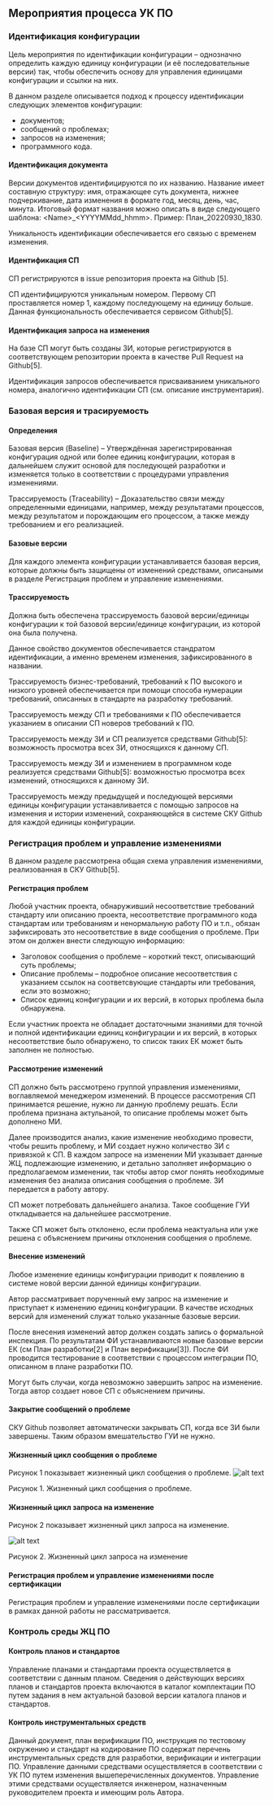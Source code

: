 ## Мероприятия процесса УК ПО

### Идентификация конфигурации

Цель мероприятия по идентификации конфигурации – однозначно определить каждую единицу конфигурации (и её последовательные версии) так, чтобы обеспечить основу для управления единицами конфигурации и ссылки на них.

В данном разделе описывается подход к процессу идентификации следующих элементов конфигурации:

-   документов;
-   сообщений о проблемах;
-   запросов на изменения;
-   программного кода.

#### Идентификация документа

Версии документов идентифицируются по их названию. Название имеет составную структуру: имя, отражающее суть документа, нижнее подчеркивание, дата изменения в формате год, месяц, день, час, минута. Итоговый формат названия можно описать в виде следующего шаблона: \<Name\>\_\<YYYYMMdd_hhmm\>. Пример: План_20220930_1830.

Уникальность идентификации обеспечивается его связью с временем изменения.

#### Идентификация СП

СП регистрируются в issue репозитория проекта на Github [5].

СП идентифицируются уникальным номером. Первому СП проставляется номер 1, каждому последующему на единицу больше. Данная функциональность обеспечивается сервисом Github[5].

#### Идентификация запроса на изменения

На базе СП могут быть созданы ЗИ, которые регистрируются в соответствующем репозитории проекта в качестве Pull Request на Github[5].

Идентификация запросов обеспечивается присваиванием уникального номера, аналогично идентификации СП (см. описание инструментария).

### Базовая версия и трасируемость

#### Определения

Базовая версия (Baseline) – Утверждённая зарегистрированная конфигурация одной или более единиц конфигурации, которая в дальнейшем служит основой для последующей разработки и изменяется только в соответствии с процедурами управления изменениями.

Трассируемость (Traceability) – Доказательство связи между определенными единицами, например, между результатами процессов, между результатом и порождающим его процессом, а также между требованием и его реализацией.

#### Базовые версии

Для каждого элемента конфигурации устанавливается базовая версия, которые должны быть защищены от изменений средствами, описаными в разделе Регистрация проблем и управление изменениями.

#### Трассируемость

Должна быть обеспечена трассируемость базовой версии/единицы конфигурации к той базовой версии/единице конфигурации, из которой она была получена.

Данное свойство документов обеспечивается стандратом идентификации, а именно временем изменения, зафиксированного в названии.

Трассируемость бизнес-требований, требований к ПО высокого и низкого уровней обеспечивается при помощи способа нумерации требований, описанных в стандарте на разработку требований.

Трассируемость между СП и требованиями к ПО обеспечивается указанием в описании СП новеров требований к ПО.

Трассируемость между ЗИ и СП реализуется средствами Github[5]: возможность просмотра всех ЗИ, относящихся к данному СП.

Трассируемость между ЗИ и изменением в программном коде реализуется средствами Github[5]: возможностью просмотра всех изменений, относящихся к данному ЗИ.

Трассируемость между предыдущей и последующей версиями единицы конфигурации устанавливается с помощью запросов на изменения и истории изменений, сохраняющейся в системе СКУ Github для каждой единицы конфигурации.

### Регистрация проблем и управление изменениями

В данном разделе рассмотрена общая схема управления изменениями, реализованная в СКУ Github[5].

#### Регистрация проблем

Любой участник проекта, обнаруживший несоответствие требований стандарту или описанию проекта, несоответствие программного кода стандартам или требованиям и ненормальную работу ПО и т.п., обязан зафиксировать это несоответствие в виде сообщения о проблеме. При этом он должен внести следующую информацию:

-   Заголовок сообщения о проблеме – короткий текст, описывающий суть проблемы;
-   Описание проблемы – подробное описание несоответствия с указанием ссылок на соответсвующие стандарты или требования, если это возможно;
-   Список единиц конфигурации и их версий, в которых проблема была обнаружена.

Если участник проекта не обладает достаточными знаниями для точной и полной идентификации единиц конфигурации и их версий, в которых несоответствие было обнаружено, то список таких ЕК может быть заполнен не полностью.

#### Рассмотрение изменений

СП должно быть рассмотрено группой управления изменениями, воглавляемой менеджером изменений. В процессе рассмотрения СП принимается решение, нужно ли данную проблему решать. Если проблема признана актульаной, то описание проблемы может быть дополнено МИ.

Далее производится анализ, какие изменение необходимо провести, чтобы решить проблему, и МИ создает нужно количество ЗИ с привязкой к СП. В каждом запросе на изменении МИ указывает данные ЖЦ, подлежающие изменению, и детально заполняет информацию о предполагаемом изменении, так чтобы автор смог понять необходимые изменения без анализа описания сообщения о проблеме. ЗИ передается в работу автору.

СП может потребовать дальнейшего анализа. Такое сообщение ГУИ откладывается на дальнейшее рассмотрение.

Также СП может быть отклонено, если проблема неактуальна или уже решена с объяснением причины отклонения сообщения о проблеме.

#### Внесение изменений

Любое изменение единицы конфигурации приводит к появлению в системе новой версии данной единицы конфигурации.

Автор рассматривает порученный ему запрос на изменение и приступает к изменению единиц конфигурации. В качестве исходных версий для изменений служат только указанные базовые версии.

После внесения изменений автор должен создать запись о формальной инспекция. По результатам ФИ устанавливаются новые базовые версии ЕК (см План разработки[2] и План верификации[3]). После ФИ проводится тестирование в соответствии с процессом интеграции ПО, описанном в плане разработки ПО.

Могут быть случаи, когда невозможно завершить запрос на изменение. Тогда автор создает новое СП с объяснением причины.

#### Закрытие сообщений о проблеме

СКУ Github позволяет автоматически закрывать СП, когда все ЗИ были завершены. Таким образом вмешательство ГУИ не нужно.

#### Жизненный цикл сообщения о проблеме

Рисунок 1 показывает жизненный цикл сообщения о проблеме.
![alt text](https://github.com/kochetovit/tpcs_scm/blob/main/imgs/issue.png?raw=true)

Рисунок 1. Жизненный цикл сообщения о проблеме.

#### Жизненный цикл запроса на изменение

Рисунок 2 показывает жизненный цикл запроса на изменение.

![alt text](https://github.com/kochetovit/tpcs_scm/blob/main/imgs/pr.png?raw=true)

Рисунок 2. Жизненный цикл запроса на изменение

#### Регистрация проблем и управление изменениями после сертификации

Регистрация проблем и управление изменениями после сертификации в рамках данной работы не рассматривается.

### Контроль среды ЖЦ ПО

#### Контроль планов и стандартов

Управление планами и стандартами проекта осуществляется в соответствии с данным планом. Сведения о действующих версиях планов и стандартов проекта включаются в каталог комплектации ПО путем задания в нем актуальной базовой версии каталога планов и стандартов.

#### Контроль инструментальных средств

Данный документ, план верификации ПО, инструкция по тестовому окружению и стандарт на кодирование ПО содержат перечень инструментальных средств для разработки, верификации и интеграции ПО. Управление данными средствами осуществляется в соответствии с УК ПО путем изменения вышеперечисленных документов. Управление этими средствами осуществляется инженером, назначенным руководителем проекта и имеющим роль Автора.
